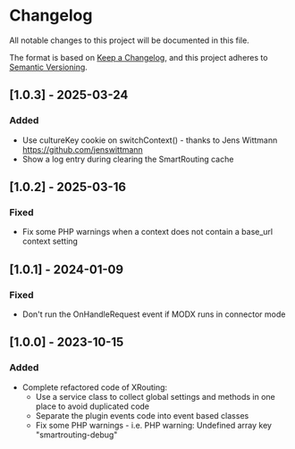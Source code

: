 # Changelog

All notable changes to this project will be documented in this file.

The format is based on [Keep a Changelog](https://keepachangelog.com/en/1.1.0/),
and this project adheres to [Semantic Versioning](https://semver.org/spec/v2.0.0.html).

## [1.0.3] - 2025-03-24

### Added

- Use cultureKey cookie on switchContext() - thanks to Jens Wittmann <https://github.com/jenswittmann>
- Show a log entry during clearing the SmartRouting cache

## [1.0.2] - 2025-03-16

### Fixed

- Fix some PHP warnings when a context does not contain a base_url context setting

## [1.0.1] - 2024-01-09

### Fixed

- Don't run the OnHandleRequest event if MODX runs in connector mode

## [1.0.0] - 2023-10-15

### Added

- Complete refactored code of XRouting:
  - Use a service class to collect global settings and methods in one place to avoid duplicated code
  - Separate the plugin events code into event based classes
  - Fix some PHP warnings - i.e. PHP warning: Undefined array key "smartrouting-debug"
